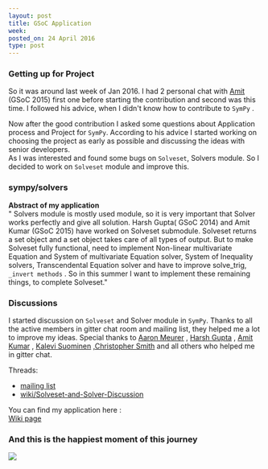 ```yaml
---
layout: post
title: GSoC Application
week:
posted_on: 24 April 2016
type: post
---
```



### Getting up for Project

So it was around last week of Jan 2016\. I had 2 personal chat with [Amit](https://github.com/aktech) (GSoC 2015) first one before starting the contribution and second was this time. I followed his advice, when I didn't know how to contribute to `SymPy` .

Now after the good contribution I asked some questions about Application process and Project for `SymPy`. According to his advice I started working on choosing the project as early as possible and discussing the ideas with senior developers.  
As I was interested and found some bugs on `Solveset`, Solvers module. So I decided to work on `Solveset` module and improve this.

### sympy/solvers

**Abstract of my application**  
" Solvers module is mostly used module, so it is very important that Solver works perfectly and give all solution. Harsh Gupta( GSoC 2014) and Amit Kumar (GSoC 2015) have worked on Solveset submodule. Solveset returns a set object and a set object takes care of all types of output. But to make Solveset fully functional, need to implement Non-linear multivariate Equation and System of multivariate Equation solver, System of Inequality solvers, Transcendental Equation solver and have to improve solve_trig, `_invert methods` . So in this summer I want to implement these remaining things, to complete Solveset."

### Discussions

I started discussion on `Solveset` and Solver module in `SymPy`. Thanks to all the active members in gitter chat room and mailing list, they helped me a lot to improve my ideas. Special thanks to [Aaron Meurer](https://github.com/asmeurer) , [Harsh Gupta](https://github.com/hargup) , [Amit Kumar](https://github.com/aktech) , [Kalevi Suominen](https://github.com/jksuom) ,[Christopher Smith](https://github.com/smichr) and all others who helped me in gitter chat.

Threads:  
* [mailing list](https://groups.google.com/forum/#!topic/sympy/XhgBx2bVFaA)  
* [wiki/Solveset-and-Solver-Discussion](https://github.com/sympy/sympy/wiki/Solveset-and-Solver-Discussion)  

You can find my application here :  
[Wiki page](https://github.com/sympy/sympy/wiki/GSoC-2016-Shekhar-Prasad-Rajak-Application:-Solvers:-Completing-Solveset)

### And this is the happiest moment of this journey

<div class="result"> <img src="{{ site.baseurl }}/images/img/result.png"/>  </div>
